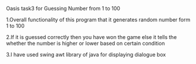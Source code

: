 Oasis task3 for Guessing Number from 1 to 100 

1.Overall functionality of this program that it generates random number form 1 to 100

2.If it is guessed correctly then you have won the game else it tells the whether the number is higher or lower based on certain condition

3.I have used swing awt library of java for displaying dialogue box

